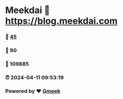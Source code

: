 # Meekdai :link: https://blog.meekdai.com 
### :page_facing_up: [45](https://blog.meekdai.com/tag.html) 
### :speech_balloon: 90 
### :hibiscus: 109885 
### :alarm_clock: 2024-04-11 09:53:19 
### Powered by :heart: [Gmeek](https://github.com/Meekdai/Gmeek)
